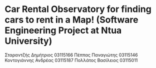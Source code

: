 # Car Rental Observatory for finding cars to rent in a Map! (Software Engineering Project at Ntua University)
Σταραντζής Δημήτριος 03115166
Πέππας Παναγιώτης 03115146
Κοντογιάννης Ανδρέας 03115187
Πολλάτος Βασίλειος 03115011
